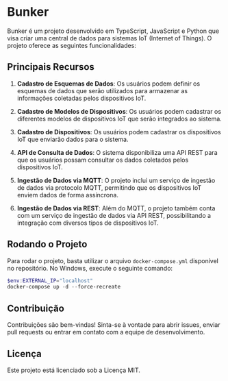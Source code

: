 # Bunker

Bunker é um projeto desenvolvido em TypeScript, JavaScript e Python que visa criar uma central de dados para sistemas IoT (Internet of Things). O projeto oferece as seguintes funcionalidades:

## Principais Recursos

1. **Cadastro de Esquemas de Dados**: Os usuários podem definir os esquemas de dados que serão utilizados para armazenar as informações coletadas pelos dispositivos IoT.

2. **Cadastro de Modelos de Dispositivos**: Os usuários podem cadastrar os diferentes modelos de dispositivos IoT que serão integrados ao sistema.

3. **Cadastro de Dispositivos**: Os usuários podem cadastrar os dispositivos IoT que enviarão dados para o sistema.

4. **API de Consulta de Dados**: O sistema disponibiliza uma API REST para que os usuários possam consultar os dados coletados pelos dispositivos IoT.

5. **Ingestão de Dados via MQTT**: O projeto inclui um serviço de ingestão de dados via protocolo MQTT, permitindo que os dispositivos IoT enviem dados de forma assíncrona.

6. **Ingestão de Dados via REST**: Além do MQTT, o projeto também conta com um serviço de ingestão de dados via API REST, possibilitando a integração com diversos tipos de dispositivos IoT.

## Rodando o Projeto

Para rodar o projeto, basta utilizar o arquivo `docker-compose.yml` disponível no repositório. No Windows, execute o seguinte comando:

```powershell
$env:EXTERNAL_IP="localhost"
docker-compose up -d --force-recreate
```

## Contribuição
Contribuições são bem-vindas! Sinta-se à vontade para abrir issues, enviar pull requests ou entrar em contato com a equipe de desenvolvimento.

## Licença
Este projeto está licenciado sob a Licença MIT.
